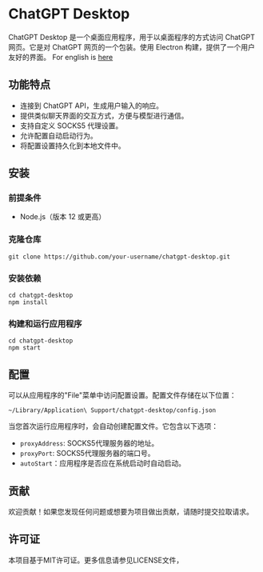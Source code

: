# ChatGPT Desktop

ChatGPT Desktop 是一个桌面应用程序，用于以桌面程序的方式访问 ChatGPT 网页。它是对 ChatGPT 网页的一个包装。使用 Electron 构建，提供了一个用户友好的界面。
For english is [here](./README_eng.md)

## 功能特点

- 连接到 ChatGPT API，生成用户输入的响应。
- 提供类似聊天界面的交互方式，方便与模型进行通信。
- 支持自定义 SOCKS5 代理设置。
- 允许配置自动启动行为。
- 将配置设置持久化到本地文件中。

## 安装

### 前提条件

- Node.js（版本 12 或更高）

### 克隆仓库

```shell
git clone https://github.com/your-username/chatgpt-desktop.git
```
### 安装依赖
```shell
cd chatgpt-desktop
npm install
```
### 构建和运行应用程序
```shell
cd chatgpt-desktop
npm start
```

## 配置
可以从应用程序的"File"菜单中访问配置设置。配置文件存储在以下位置：
```shell
~/Library/Application\ Support/chatgpt-desktop/config.json
```
当您首次运行应用程序时，会自动创建配置文件。它包含以下选项：
- `proxyAddress`: SOCKS5代理服务器的地址。
- `proxyPort`: SOCKS5代理服务器的端口号。
- `autoStart`：应用程序是否应在系统启动时自动启动。

## 贡献
欢迎贡献！如果您发现任何问题或想要为项目做出贡献，请随时提交拉取请求。

## 许可证
本项目基于MIT许可证。更多信息请参见LICENSE文件，
